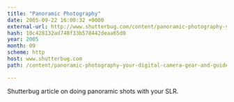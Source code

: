 ```yaml
---
title: "Panoramic Photography"
date: 2005-09-22 16:00:32 +0000
external-url: http://www.shutterbug.com/content/panoramic-photography-your-digital-camera-gear-and-guide-maximum-panoramic-power
hash: 10c428132ad748f33b578442deaa65d0
year: 2005
month: 09
scheme: http
host: www.shutterbug.com
path: /content/panoramic-photography-your-digital-camera-gear-and-guide-maximum-panoramic-power

---
```


Shutterbug article on doing panoramic shots with your SLR.
